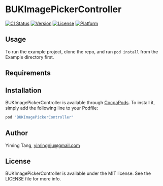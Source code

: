 # BUKImagePickerController

[![CI Status](http://img.shields.io/travis/iException/BUKImagePickerController.svg?style=flat)](https://travis-ci.org/iException/BUKImagePickerController)
[![Version](https://img.shields.io/cocoapods/v/BUKImagePickerController.svg?style=flat)](http://cocoapods.org/pods/BUKImagePickerController)
[![License](https://img.shields.io/cocoapods/l/BUKImagePickerController.svg?style=flat)](http://cocoapods.org/pods/BUKImagePickerController)
[![Platform](https://img.shields.io/cocoapods/p/BUKImagePickerController.svg?style=flat)](http://cocoapods.org/pods/BUKImagePickerController)

## Usage

To run the example project, clone the repo, and run `pod install` from the Example directory first.

## Requirements

## Installation

BUKImagePickerController is available through [CocoaPods](http://cocoapods.org). To install
it, simply add the following line to your Podfile:

```ruby
pod "BUKImagePickerController"
```

## Author

Yiming Tang, yimingnju@gmail.com

## License

BUKImagePickerController is available under the MIT license. See the LICENSE file for more info.
